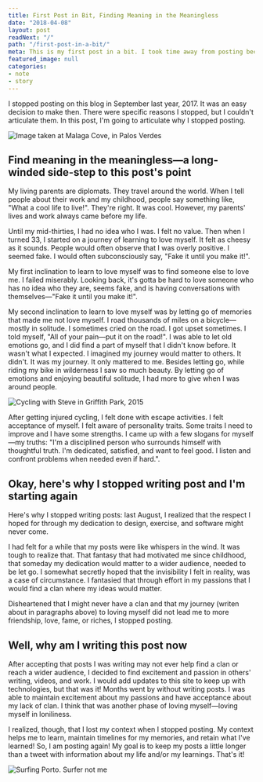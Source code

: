 ```yaml
---
title: First Post in Bit, Finding Meaning in the Meaningless
date: "2018-04-08"
layout: post
readNext: "/"
path: "/first-post-in-a-bit/"
meta: This is my first post in a bit. I took time away from posting because I realized that posts of value take time. I've had things to say in the past few month but was lacking clarity
featured_image: null
categories:
- note
- story
---
```


I stopped posting on this blog in September last year, 2017. It was an easy decision to make then. There were specific reasons I stopped, but I couldn't articulate them. In this post, I'm going to articulate why I stopped posting.

![Image taken at Malaga Cove, in Palos Verdes](https://yowainwright.imgix.net/first-post-in-a-bit/cool-waters.jpg)

## Find meaning in the meaningless—a long-winded side-step to this post's point

My living parents are diplomats. They travel around the world. When I tell people about their work and my childhood, people say something like, "What a cool life to live!". They're right. It was cool. However, my parents' lives and work always came before my life.

Until my mid-thirties, I had no idea who I was. I felt no value. Then when I turned 33, I started on a journey of learning to love myself. It felt as cheesy as it sounds. People would often observe that I was overly positive. I seemed fake. I would often subconsciously say, "Fake it until you make it!".

My first inclination to learn to love myself was to find someone else to love me. I failed miserably. Looking back, it's gotta be hard to love someone who has no idea who they are, seems fake, and is having conversations with themselves—"Fake it until you make it!".

My second inclination to learn to love myself was by letting go of memories that made me not love myself. I road thousands of miles on a bicycle—mostly in solitude. I sometimes cried on the road. I got upset sometimes. I told myself, "All of your pain—put it on the road!". I was able to let old emotions go, and I did find a part of myself that I didn't know before. It wasn't what I expected. I imagined my journey would matter to others. It didn't. It was my journey. It only mattered to me. Besides letting go, while riding my bike in wilderness I saw so much beauty. By letting go of emotions and enjoying beautiful solitude, I had more to give when I was around people.

![Cycling with Steve in Griffith Park, 2015](https://yowainwright.imgix.net/first-post-in-a-bit/cycling-with-steve-2015.jpg)

After getting injured cycling, I felt done with escape activities. I felt acceptance of myself. I felt aware of personality traits. Some traits I need to improve and I have some strengths. I came up with a few slogans for myself—my truths: "I'm a disciplined person who surrounds himself with thoughtful truth. I'm dedicated, satisfied, and want to feel good. I listen and confront problems when needed even if hard.".

## Okay, here's why I stopped writing post and I'm starting again

Here's why I stopped writing posts: last August, I realized that the respect I hoped for through my dedication to design, exercise, and software might never come.

I had felt for a while that my posts were like whispers in the wind. It was tough to realize that. That fantasy that had motivated me since childhood, that someday my dedication would matter to a wider audience, needed to be let go. I somewhat secretly hoped that the invisibility I felt in reality, was a case of circumstance. I fantasied that through effort in my passions that I would find a clan where my ideas would matter.

Disheartened that I might never have a clan and that my journey (writen about in paragraphs above) to loving myself did not lead me to more friendship, love, fame, or riches, I stopped posting.

## Well, why am I writing this post now

After accepting that posts I was writing may not ever help find a clan or reach a wider audience, I decided to find excitement and passion in others' writing, videos, and work. I would add updates to this site to keep up with technologies, but that was it!
Months went by without writing posts. I was able to maintain excitement about my passions and have acceptance about my lack of clan. I think that was another phase of loving myself—loving myself in loniliness.

I realized, though, that I lost my context when I stopped posting. My context helps me to learn, maintain timelines for my memories, and retain what I've learned! So, I am posting again! My goal is to keep my posts a little longer than a tweet with information about my life and/or my learnings. That's it!

![Surfing Porto. Surfer not me](https://yowainwright.imgix.net/first-post-in-a-bit/surfin-el-porto.jpg)
